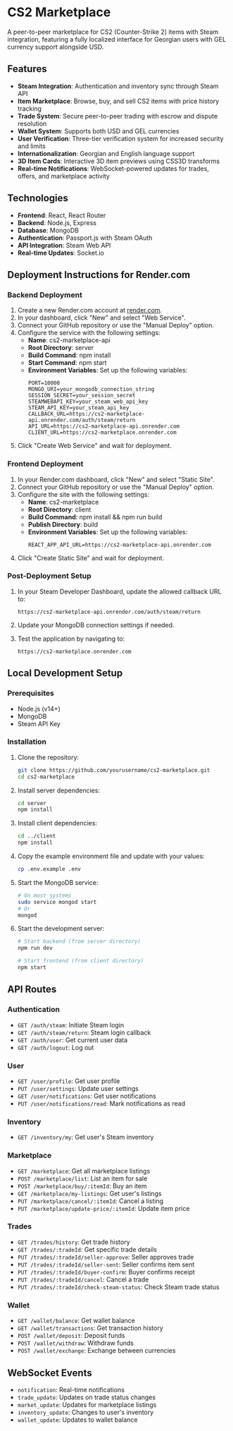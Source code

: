 # CS2 Marketplace

A peer-to-peer marketplace for CS2 (Counter-Strike 2) items with Steam integration, featuring a fully localized interface for Georgian users with GEL currency support alongside USD.

## Features

- **Steam Integration**: Authentication and inventory sync through Steam API
- **Item Marketplace**: Browse, buy, and sell CS2 items with price history tracking
- **Trade System**: Secure peer-to-peer trading with escrow and dispute resolution
- **Wallet System**: Supports both USD and GEL currencies
- **User Verification**: Three-tier verification system for increased security and limits
- **Internationalization**: Georgian and English language support
- **3D Item Cards**: Interactive 3D item previews using CSS3D transforms
- **Real-time Notifications**: WebSocket-powered updates for trades, offers, and marketplace activity

## Technologies

- **Frontend**: React, React Router
- **Backend**: Node.js, Express
- **Database**: MongoDB
- **Authentication**: Passport.js with Steam OAuth
- **API Integration**: Steam Web API
- **Real-time Updates**: Socket.io

## Deployment Instructions for Render.com

### Backend Deployment

1. Create a new Render.com account at [render.com](https://render.com).
2. In your dashboard, click "New" and select "Web Service".
3. Connect your GitHub repository or use the "Manual Deploy" option.
4. Configure the service with the following settings:
   - **Name**: cs2-marketplace-api
   - **Root Directory**: server
   - **Build Command**: npm install
   - **Start Command**: npm start
   - **Environment Variables**: Set up the following variables:
     ```
     PORT=10000
     MONGO_URI=your_mongodb_connection_string
     SESSION_SECRET=your_session_secret
     STEAMWEBAPI_KEY=your_steam_web_api_key
     STEAM_API_KEY=your_steam_api_key
     CALLBACK_URL=https://cs2-marketplace-api.onrender.com/auth/steam/return
     API_URL=https://cs2-marketplace-api.onrender.com
     CLIENT_URL=https://cs2-marketplace.onrender.com
     ```
5. Click "Create Web Service" and wait for deployment.

### Frontend Deployment

1. In your Render.com dashboard, click "New" and select "Static Site".
2. Connect your GitHub repository or use the "Manual Deploy" option.
3. Configure the site with the following settings:
   - **Name**: cs2-marketplace
   - **Root Directory**: client
   - **Build Command**: npm install && npm run build
   - **Publish Directory**: build
   - **Environment Variables**: Set up the following variables:
     ```
     REACT_APP_API_URL=https://cs2-marketplace-api.onrender.com
     ```
4. Click "Create Static Site" and wait for deployment.

### Post-Deployment Setup

1. In your Steam Developer Dashboard, update the allowed callback URL to:
   ```
   https://cs2-marketplace-api.onrender.com/auth/steam/return
   ```

2. Update your MongoDB connection settings if needed.

3. Test the application by navigating to:
   ```
   https://cs2-marketplace.onrender.com
   ```

## Local Development Setup

### Prerequisites

- Node.js (v14+)
- MongoDB
- Steam API Key

### Installation

1. Clone the repository:
   ```bash
   git clone https://github.com/yourusername/cs2-marketplace.git
   cd cs2-marketplace
   ```

2. Install server dependencies:
   ```bash
   cd server
   npm install
   ```

3. Install client dependencies:
   ```bash
   cd ../client
   npm install
   ```

4. Copy the example environment file and update with your values:
   ```bash
   cp .env.example .env
   ```

5. Start the MongoDB service:
   ```bash
   # On most systems
   sudo service mongod start
   # Or
   mongod
   ```

6. Start the development server:
   ```bash
   # Start backend (from server directory)
   npm run dev

   # Start frontend (from client directory)
   npm start
   ```

## API Routes

### Authentication
- `GET /auth/steam`: Initiate Steam login
- `GET /auth/steam/return`: Steam login callback
- `GET /auth/user`: Get current user data
- `GET /auth/logout`: Log out

### User 
- `GET /user/profile`: Get user profile
- `PUT /user/settings`: Update user settings
- `GET /user/notifications`: Get user notifications
- `PUT /user/notifications/read`: Mark notifications as read

### Inventory
- `GET /inventory/my`: Get user's Steam inventory

### Marketplace
- `GET /marketplace`: Get all marketplace listings
- `POST /marketplace/list`: List an item for sale
- `POST /marketplace/buy/:itemId`: Buy an item
- `GET /marketplace/my-listings`: Get user's listings
- `PUT /marketplace/cancel/:itemId`: Cancel a listing
- `PUT /marketplace/update-price/:itemId`: Update item price

### Trades
- `GET /trades/history`: Get trade history
- `GET /trades/:tradeId`: Get specific trade details
- `PUT /trades/:tradeId/seller-approve`: Seller approves trade
- `PUT /trades/:tradeId/seller-sent`: Seller confirms item sent
- `PUT /trades/:tradeId/buyer-confirm`: Buyer confirms receipt
- `PUT /trades/:tradeId/cancel`: Cancel a trade
- `PUT /trades/:tradeId/check-steam-status`: Check Steam trade status

### Wallet
- `GET /wallet/balance`: Get wallet balance
- `GET /wallet/transactions`: Get transaction history
- `POST /wallet/deposit`: Deposit funds
- `POST /wallet/withdraw`: Withdraw funds
- `POST /wallet/exchange`: Exchange between currencies

## WebSocket Events

- `notification`: Real-time notifications
- `trade_update`: Updates on trade status changes
- `market_update`: Updates for marketplace listings
- `inventory_update`: Changes to user's inventory
- `wallet_update`: Updates to wallet balance